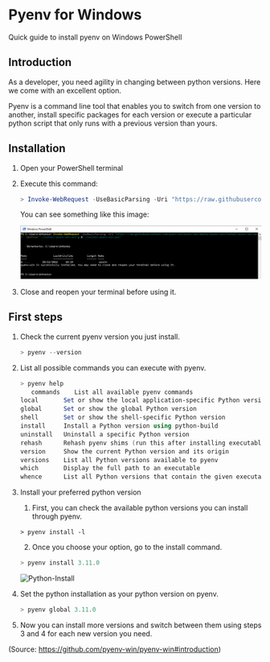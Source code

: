 # Pyenv for Windows
Quick guide to install pyenv on Windows PowerShell

## Introduction

As a developer, you need agility in changing between python versions. Here we come with an excellent option. 

Pyenv is a command line tool that enables you to switch from one version to another, install specific packages for each version or execute a particular python script that only runs with a previous version than yours.

## Installation


1. Open your PowerShell terminal
2. Execute this command:
    ```powershell
    > Invoke-WebRequest -UseBasicParsing -Uri "https://raw.githubusercontent.com/pyenv-win/pyenv-win/master/pyenv-win/install-pyenv-win.ps1" -OutFile "./install-pyenv-win.ps1"; &"./install-pyenv-win.ps1"
    ```

    You can see something like this image:

    ![INSTALLATION](images/installation.png)

3. Close and reopen your terminal before using it.

## First steps

1. Check the current pyenv version you just install.
    ```powershell
    > pyenv --version
    ```
2. List all possible commands you can execute with pyenv.
    ```powershell
    > pyenv help
       commands    List all available pyenv commands
   local       Set or show the local application-specific Python version
   global      Set or show the global Python version
   shell       Set or show the shell-specific Python version
   install     Install a Python version using python-build
   uninstall   Uninstall a specific Python version
   rehash      Rehash pyenv shims (run this after installing executables
   version     Show the current Python version and its origin
   versions    List all Python versions available to pyenv
   which       Display the full path to an executable
   whence      List all Python versions that contain the given executable
   ```
3. Install your preferred python version
   1. First, you can check the available python versions you can install through pyenv.
    ```
    > pyenv install -l
    ```
   2. Once you choose your option, go to the install command.
    ```powershell
    > pyenv install 3.11.0
    ```
    ![Python-Install](images/python_install.png)
4. Set the python installation as your python version on pyenv.
    ```powershell
    > pyenv global 3.11.0
    ```

5. Now you can install more versions and switch between them using steps 3 and 4 for each new version you need.


(Source: https://github.com/pyenv-win/pyenv-win#introduction)